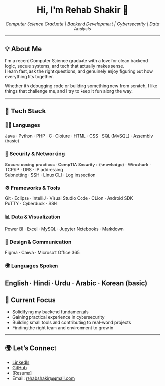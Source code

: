 <h1 align="center">Hi, I'm Rehab Shakir 👋</h1>
<p align="center"><em>Computer Science Graduate | Backend Development | Cybersecurity | Data Analysis</em></p>

---

## 💡 About Me

I'm a recent Computer Science graduate with a love for clean backend logic, secure systems, and tech that actually makes sense.  
I learn fast, ask the right questions, and genuinely enjoy figuring out how everything fits together.

Whether it’s debugging code or building something new from scratch, I like things that challenge me, and I try to keep it fun along the way.

---

## 🔧 Tech Stack

### 🧑‍💻 Languages  
Java · Python · PHP · C · Clojure · HTML · CSS · SQL (MySQL) · Assembly (basic)

### 🔐 Security & Networking  
Secure coding practices · CompTIA Security+ (knowledge) · Wireshark · TCP/IP · DNS · IP addressing  
Subnetting · SSH · Linux CLI · Log inspection

### ⚙️ Frameworks & Tools  
Git · Eclipse · IntelliJ · Visual Studio Code · CLion · Android SDK  
PuTTY · Cyberduck · SSH

### 📊 Data & Visualization  
Power BI · Excel · MySQL · Jupyter Notebooks · Markdown

### 🎨 Design & Communication  
Figma · Canva · Microsoft Office 365

### 🌍 Languages Spoken  
English · Hindi · Urdu · Arabic · Korean (basic)
---

## 🚀 Current Focus

- Solidifying my backend fundamentals  
- Gaining practical experience in cybersecurity  
- Building small tools and contributing to real-world projects  
- Finding the right team and environment to grow in

---

## 🌍 Let’s Connect

- [LinkedIn](https://www.linkedin.com/in/rehabshakir)  
- [GitHub](https://github.com/RehabShk)
- [Resume] 
- Email: rehabshakir@gmail.com  

